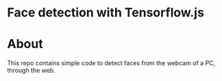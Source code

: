 <h1>Face detection with Tensorflow.js</h1>

<h1>About</h1>
This repo contains simple code to detect faces from the webcam of a PC, through the web.